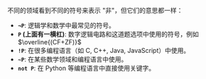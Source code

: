 不同的领域看到不同的符号来表示 "非"，但它们的意思都一样：

*   **`¬P`**: 逻辑学和数学中最常见的符号。
*   **`P` (上面有一横杠)**: 数字逻辑电路和这道题选项中使用的符号，例如 $\overline{(CF+ZF)}$  
*   **`!P`**: 在很多编程语言（如 C, C++, Java, JavaScript）中使用。
*   **`~P`**: 在某些数学领域和编程语言中使用。
*   **`not P`**: 在 Python 等编程语言中直接使用关键字。